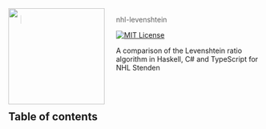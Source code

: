 <img src="https://wessel.gg/static/img/logo-gradient.svg" align="left" width="192px" height="192px"/>
<img align="left" width="0" height="192px" hspace="10"/>

> nhl-levenshtein

[![MIT License](https://img.shields.io/badge/license-MIT-007EC7.svg?style=flat-square)](/LICENSE)

A comparison of the Levenshtein ratio algorithm in Haskell, C# and TypeScript for NHL Stenden

<br><br>

## Table of contents
